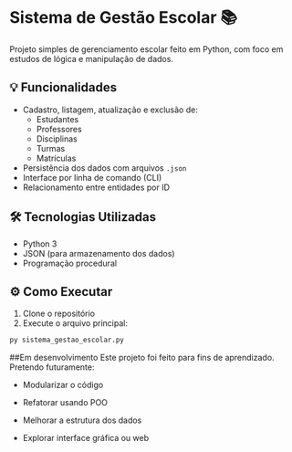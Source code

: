 # Sistema de Gestão Escolar 📚

Projeto simples de gerenciamento escolar feito em Python, com foco em estudos de lógica e manipulação de dados.

## 💡 Funcionalidades

- Cadastro, listagem, atualização e exclusão de:
  - Estudantes
  - Professores
  - Disciplinas
  - Turmas
  - Matrículas
- Persistência dos dados com arquivos `.json`
- Interface por linha de comando (CLI)
- Relacionamento entre entidades por ID

## 🛠 Tecnologias Utilizadas

- Python 3
- JSON (para armazenamento dos dados)
- Programação procedural

## ⚙️ Como Executar

1. Clone o repositório
2. Execute o arquivo principal:

```bash
py sistema_gestao_escolar.py
```
 ##Em desenvolvimento
Este projeto foi feito para fins de aprendizado. Pretendo futuramente:

 - Modularizar o código

- Refatorar usando POO

- Melhorar a estrutura dos dados

- Explorar interface gráfica ou web
